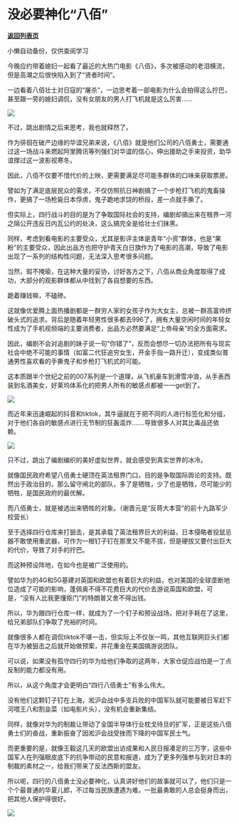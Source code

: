 # 没必要神化“八佰”

[**返回列表页**](/gzh/政事堂2019)

小懒自动备份，仅供查阅学习

今晚应约带着媳妇一起看了最近的大热门电影《八佰》，多次被感动的老泪横流，但是高潮之后很快陷入到了“贤者时间”。

  

一边看着八佰壮士对日寇的“屠杀”，一边思考着一部电影为什么会拍得这么拧巴，甚至跟一旁的媳妇调侃，没有女朋友的男人打飞机就是这么厉害......

  

![](https://mmbiz.qpic.cn/mmbiz_jpg/rxhS23yu8cOllH1iaGXcF0yUk4hcgBtiakPibwvrOLfVH0LT2ACtYTwD0cvloDRrdxLlIQXia9gNoTkShVf5DQcpUw/640?wx_fmt=jpeg)

  

不过，跳出剧情之后来思考，我也就释然了。

  

作为徘徊在破产边缘的华谊兄弟来说，《八佰》就是他们公司的八佰勇士，需要通过这一场战斗来燃起阿里腾讯等列强们对华谊的信心，伸出援助之手来投资，助华谊撑过这一波影视寒冬。

  

因此，八佰不仅要不惜代价的上映，更需要满足尽可能多群体的口味来获取票房。  

  

譬如为了满足底层民众的需求，不仅仿照抗日神剧搞了一个步枪打飞机的鬼畜操作，更搞了一场枪毙日本俘虏，鬼子跪地求饶的桥段，差一点就手撕了。

  

但实际上，四行战斗的目的是为了争取国际社会的支持，编剧却搞出来在租界一河之隔公开违反日内瓦公约的处决，这么搞完全是给壮士们抹黑。

  

同样，考虑到看电影的主要受众，尤其是影评主体是青年“小资”群体，也是“果粉”的主要受众，因此出品方也把守护青天白日旗作为了电影的高潮，导致了电影出现了一系列的结构性问题，无法深入思考很多问题。  

  

当然，瑕不掩瑜，在这种大量的妥协，讨好各方之下，八佰从商业角度取得了成功，大部分的观影群体都从中找到了各自想要的东西。

  

跪着赚钱嘛，不磕碜。

  

这就像优爱腾上面热播剧都是一群穷人家的女孩子作为大女主，总被一群高富帅挤破头式的追求。背后是随着年轻男性很多都去996了，拥有大量空闲时间的年轻女性成为了手机视频端的主要消费者，出品方必然要满足“上帝母亲”的全方面需求。

  

因此，编剧不会对追剧的妹子说一句“你错了”，反而会想尽一切办法把所有与现实社会中绝不可能的事情（如富二代狂追穷女生，开金手指一路升迁），变成类似普通男性喜欢看的手撕鬼子和步枪打飞机式的可能。

  

这本质跟半个世纪之前的007系列是一个道理，从飞机豪车到滑雪冲浪，从手表西装到名酒美女，好莱坞体系化的把男人所有的敏感点都被一一get到了。  

  

![](https://mmbiz.qpic.cn/mmbiz_jpg/rxhS23yu8cOllH1iaGXcF0yUk4hcgBtiakyuBUXHnSqdCtQZSyo0v4IW4PgId1jX3B2iaAJHBmWianKIXaGL3oa9Xw/640?wx_fmt=jpeg)

  

而近年来迅速崛起的抖音和tiktok，其牛逼就在于把不同的人进行标签化和分组，对于他们各自的敏感点进行无节制的狂轰滥炸.......导致很多人对其比毒品还依赖。  

  

![](https://mmbiz.qpic.cn/mmbiz_jpg/rxhS23yu8cOllH1iaGXcF0yUk4hcgBtiak5He8CZwrh9NEsYIZVg2EsTJGOnNw856X2xRzEDZjEy8ib4LaHeD3r1A/640?wx_fmt=jpeg)

  

只不过，跳出了编剧编织的美好虚拟世界，就会感受到真实世界的冰冷。

  

就像国民政府希望八佰勇士硬顶在英法租界门口，目的是争取国际舆论的支持。既然出于政治目的，那么留守闸北的部队，多了是牺牲，少了也是牺牲，尽可能少的牺牲，是国民政府的最优解。

  

而八佰勇士，就是被选出来牺牲的对象。（谢晋元是“反蒋大本营”的前十九路军少校营长）

  

至于选择四行仓库来打狙击，是其承载了英法租界巨大的利益，日本侵略者投鼠忌器不敢使用重武器，可作为一根钉子钉在那里又不能不拔，但是硬拔又要付出巨大的代价，导致了对手的拧巴。  

  

而这种预设阵地，在如今也是被广泛使用的。

  

譬如华为的4G和5G基建对英国和欧盟也有着巨大的利益，也对美国的全球垄断地位造成了可能的影响，蓬佩奥不得不花费巨大的代价去游说英国和欧盟，可是，“没有人比我更懂抠门”的特朗普又舍不得出钱。

  

所以，华为跟四行仓库一样，就成为了一个钉子和预设战场，把对手耗在了这里，给兄弟部队们争取了充裕的时间。

  

就像很多人都在调侃tiktok不堪一击，但实际上不仅张一鸣，其他互联网巨头们都在华为被狙击之后就开始做预案，并花重金在美国搞游说团队。

  

可以说，如果没有孤守四行的华为给他们争取的这两年，大家仓促应战怕是一丁点反制的能力都没有用。

  

所以，从这个角度才会更明白“四行八佰勇士”有多么伟大。

  

没有他们这颗钉子钉在上海，淞沪会战中多支兵败的中国军队就可能要被日军赶下河喂王八和割韭菜（如电影片头），没有机会重新集结。

  

同样，就像对华为的制裁让带动了全国半导体行业枕戈待旦的扩军，正是这些八佰勇士们的奋战，重新振奋了因淞沪会战受挫而下降的中国军民士气。

  

而更重要的是，就像王毅这几天的欧盟出访成果和人民日报凑足的三万字，这些中国军人在列强眼皮底下的抗争带动的民意和报道，成为了更多列强参与到对日本的制裁的素材之一，给我们带来了反法西斯的盟友。  

  

所以呢，四行的八佰勇士没必要神化，认真讲好他们的故事就可以了，他们只是一个个最普通的华夏儿郎，不过每当民族遭遇为难，一批最勇敢的人总会挺身而出，把其他人保护得很好。

  

![](https://mmbiz.qpic.cn/mmbiz_jpg/rxhS23yu8cPp0iaKAfe0ZsWfgGcY72o9Nror8TicrtnlDsqzY7y4Kum4fM3X0FMEGlbvm9HvZUiaETSnLt4DHNLbQ/640?wx_fmt=jpeg)

